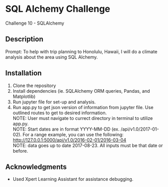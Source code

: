 # SQL Alchemy Challenge
Challenge 10 - SQLAlchemy

## Description
Prompt: To help with trip planning to Honolulu, Hawaii, I will do a climate analysis about the area using SQL Alchemy. 

## Installation
1. Clone the repository
3. Install dependencies (ie. SQLAlchemy ORM queries, Pandas, and Matplotlib)
4. Run jupyter file for set-up and analysis.
5. Run app.py to get json version of information from jupyter file. Use outlined routes to get to desired information.
<br> NOTE: User must navigate to currect directory in terminal to utilize app.py.
<br> NOTE: Start dates are in format YYYY-MM-DD (ex. /api/v1.0/2017-01-02). For a range example, you can use the following: http://127.0.0.1:5000/api/v1.0/2016-02-01/2016-03-04
<br> NOTE: data goes up to date 2017-08-23. All inputs must be that date or before.

## Acknowledgments
- Used Xpert Learning Assistant for assistance debugging.
